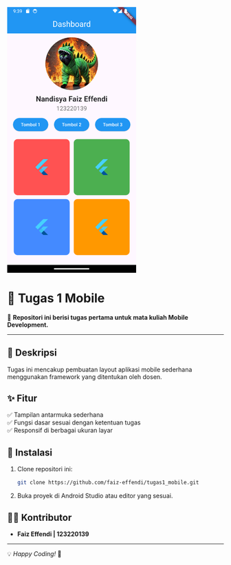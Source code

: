 <img src="assets/images/display.png" width="300" />

# 📱 Tugas 1 Mobile

🚀 **Repositori ini berisi tugas pertama untuk mata kuliah Mobile Development.**

---

## 📌 Deskripsi
Tugas ini mencakup pembuatan layout aplikasi mobile sederhana menggunakan framework yang ditentukan oleh dosen.

## ✨ Fitur
✅ Tampilan antarmuka sederhana  
✅ Fungsi dasar sesuai dengan ketentuan tugas  
✅ Responsif di berbagai ukuran layar  

## 🔧 Instalasi
1. Clone repositori ini:
   ```sh
   git clone https://github.com/faiz-effendi/tugas1_mobile.git
   ```
2. Buka proyek di Android Studio atau editor yang sesuai.

## 👨‍💻 Kontributor
- **Faiz Effendi | 123220139**

---
💡 *Happy Coding!* 🚀
